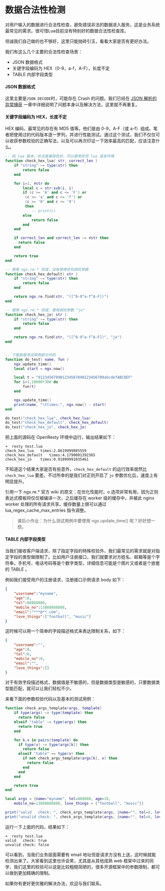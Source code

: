 # 数据合法性检测

对用户输入的数据进行合法性检查，避免错误非法的数据进入服务，这是业务系统最常见的需求。很可惜Lua目前没有特别好的数据合法性检查库。

坦诚我们自己做的也不够好，这里只能抛砖引玉，看看大家是否有更好办法。

我们有这么几个主要的合法性检查场景：

- JSON 数据格式
- 关键字段编码为 HEX（0-9，a-f，A-F），长度不定
- TABLE 内部字段类型

#### JSON 数据格式

这里主要是`JSON DECODE`时，可能存在 Crash 的问题。我们已经在 [JSON 解析的异常捕获](../json/parse_exception.md) 一章中详细说明了问题本身以及解决方法，这里就不再重复。

#### 关键字段编码为 HEX，长度不定

HEX 编码，最常见的存在有 MD5 值等。他们是由 0-9，A-F（或 a-f）组成。笔者把使用过的代码版本逐一罗列，并进行性能测试。通过这个测试，我们不仅仅可以收获参数校验的正确写法，以及可以再次印证一下效率最高的匹配，应该注意什么。

```lua
-- 纯 lua 版本，优点是兼容性好，可以使用任何 lua 语言环境
function check_hex_lua( str, correct_len )
    if "string" ~= type(str) then
        return false
    end

    for i=1, #str do
        local c = str:sub(i, i)
        if (c >= 'A' and c <= 'F') or
         (c >= 'a' and c <= 'f') or
         (c >= '0' and c <= '9')
         then
            -- print(c)
        else
            return false
        end
    end

    if correct_len and correct_len ~= #str then
      return false
    end

    return true
end

-- 使用 ngx.re.* 完成，没有使用任何调优参数
function check_hex_default( str )
    if "string" ~= type(str) then
        return false
    end

    return ngx.re.find(str, "([^0-9^a-f^A-F])")
end

-- 使用 ngx.re.* 完成，使用调优参数 "jo"
function check_hex_jo( str )
    if "string" ~= type(str) then
        return false
    end

    return ngx.re.find(str, "([^0-9^a-f^A-F])", "jo")
end


-- 下面就是测试用例部分代码
function do_test( name, fun )
    ngx.update_time()
    local start = ngx.now()

    local t = "012345678901234567890123456789abcdefABCDEF"
    for i=1,10000*300 do
        fun(t)
    end

    ngx.update_time()
    print(name, "\ttimes:", ngx.now() - start)
end

do_test("check_hex_lua", check_hex_lua)
do_test("check_hex_default", check_hex_default)
do_test("check_hex_jo", check_hex_jo)
```

把上面的源码在 OpenResty 环境中运行，输出结果如下：

```shell
➜  resty test.lua
check_hex_lua   times:2.8619999885559
check_hex_default   times:4.1790001392365
check_hex_jo    times:0.91899991035461
```

不知道这个结果大家是否有些意外，`check_hex_default` 的运行效率居然比 `check_hex_lua` 要差。不过所幸的是我们对正则开启了 `jo` 参数优化后，速度上有明显提升。

引用一下 ngx.re.* 官方 wiki 的原文：在优化性能时，o 选项非常有用，因为正则表达式模板将仅仅被编译一次，之后缓存在 worker 级的缓存中，并被此 nginx worker 处理的所有请求共享。缓存数量上限可以通过 lua_regex_cache_max_entries 指令调整。

> 课后小作业：为什么测试用例中要使用 ngx.update_time() 呢？好好想一想。

#### TABLE 内部字段类型

当我们接收客户端请求，除了指定字段的特殊校验外，我们最常见的需求就是对指定字段的类型做限制了。比如用户注册接口，我们就要求对方姓名、邮箱等是个字符串，手机号、电话号码等是个数字类型，详细信息可能是个图片又或者是个嵌套的 TABLE 。

例如我们接受用户的注册请求，注册接口示例请求 body 如下：

```json
{
    "username":"myname",
    "age":8,
    "tel":88888888,
    "mobile_no":13888888888,
    "email":"***@**.com",
    "love_things":["football", "music"]
}
```

这时候可以用一个简单的字段描述格式来表达限制关系，如下：

```json
{
    "username":"",
    "age":0,
    "tel":0,
    "mobile_no":0,
    "email":"",
    "love_things":[]
}
```

对于有效字段描述格式，数据值是不敏感的，但是数据类型是敏感的，只要数据类型能匹配，就可以让我们轻松不少。

来看下面的参数校验代码以及基本的测试用例：

```lua
function check_args_template(args, template)
    if type(args) ~= type(template) then
      return false
    elseif "table" ~= type(args) then
      return true
    end

    for k,v in pairs(template) do
      if type(v) ~= type(args[k]) then
        return false
      elseif "table" == type(v) then
        if not check_args_template(args[k], v) then
          return false
        end
      end
    end

    return true
end

local args = {name="myname", tel=888888, age=18,
    mobile_no=13888888888, love_things = {"football", "music"}}

print("valid   check: ", check_args_template(args, {name="", tel=0, love_things={}}))
print("unvalid check: ", check_args_template(args, {name="", tel=0, love_things={}, email=""}))
```

运行一下上面的代码，结果如下：

```shell
➜  resty test.lua
valid   check: true
unvalid check: false
```

可以看到，当我们业务层面需要有 email 地址但是请求方没有上送，这时候就能检测出来了。大家看到这里也许会笑，尤其是从其他成熟 web 框架中过来的同学，我们这里的校验可以说是比较粗糙简陋的，很多开源框架中的参数限制，都可以做到更加精确的限制。

如果你有更好更优雅的解决办法，欢迎与我们联系。


